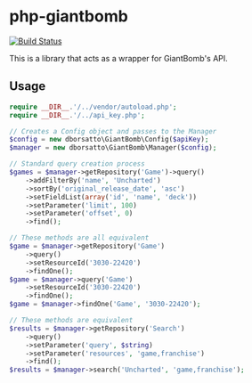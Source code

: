 # php-giantbomb

[![Build Status](https://secure.travis-ci.org/dborsatto/php-giantbomb.png?branch=master)](http://travis-ci.org/dborsatto/php-giantbomb)

This is a library that acts as a wrapper for GiantBomb's API.

## Usage
```php
require __DIR__.'/../vendor/autoload.php';
require __DIR__.'/../api_key.php';

// Creates a Config object and passes to the Manager
$config = new dborsatto\GiantBomb\Config($apiKey);
$manager = new dborsatto\GiantBomb\Manager($config);

// Standard query creation process
$games = $manager->getRepository('Game')->query()
    ->addFilterBy('name', 'Uncharted')
    ->sortBy('original_release_date', 'asc')
    ->setFieldList(array('id', 'name', 'deck'))
    ->setParameter('limit', 100)
    ->setParameter('offset', 0)
    ->find();

// These methods are all equivalent
$game = $manager->getRepository('Game')
    ->query()
    ->setResourceId('3030-22420')
    ->findOne();
$game = $manager->query('Game')
    ->setResourceId('3030-22420')
    ->findOne();
$game = $manager->findOne('Game', '3030-22420');

// These methods are equivalent
$results = $manager->getRepository('Search')
    ->query()
    ->setParameter('query', $string)
    ->setParameter('resources', 'game,franchise')
    ->find();
$results = $manager->search('Uncharted', 'game,franchise');
```
